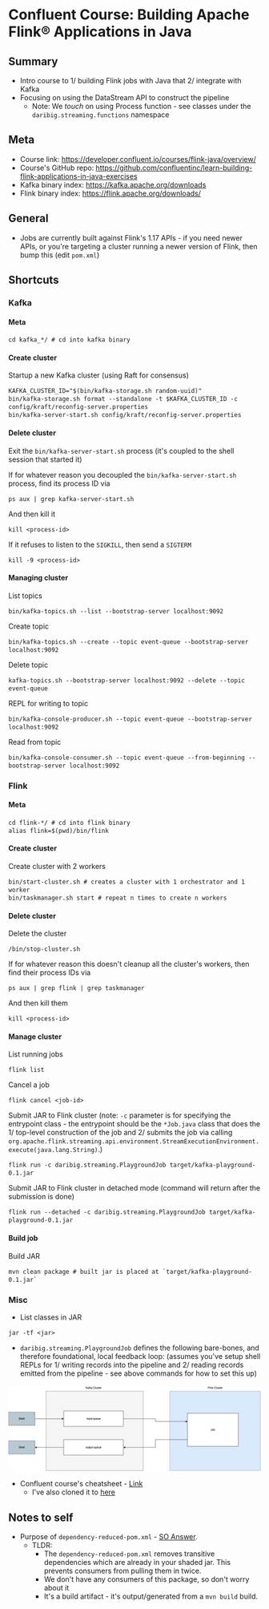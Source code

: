 # Confluent Course:  Building Apache Flink® Applications in Java

## Summary
- Intro course to 1/ building Flink jobs with Java that 2/ integrate with Kafka
- Focusing on using the DataStream API to construct the pipeline
  - Note: We _touch_ on using Process function - see classes under the `daribig.streaming.functions` namespace

## Meta
- Course link: https://developer.confluent.io/courses/flink-java/overview/
- Course's GitHub repo: https://github.com/confluentinc/learn-building-flink-applications-in-java-exercises
- Kafka binary index: https://kafka.apache.org/downloads
- Flink binary index: https://flink.apache.org/downloads/

## General
- Jobs are currently built against Flink's 1.17 APIs - if you need newer APIs, or you're targeting a cluster running a newer version of Flink, then bump this (edit `pom.xml`)

## Shortcuts

### Kafka

#### Meta

```shell
cd kafka_*/ # cd into kafka binary
```

#### Create cluster

Startup a new Kafka cluster (using Raft for consensus)

```shell
KAFKA_CLUSTER_ID="$(bin/kafka-storage.sh random-uuid)"
bin/kafka-storage.sh format --standalone -t $KAFKA_CLUSTER_ID -c config/kraft/reconfig-server.properties
bin/kafka-server-start.sh config/kraft/reconfig-server.properties
```

#### Delete cluster

Exit the `bin/kafka-server-start.sh` process (it's coupled to the shell session that started it)

If for whatever reason you decoupled the `bin/kafka-server-start.sh` process, find its process ID via

```shell
ps aux | grep kafka-server-start.sh
```

And then kill it

```shell
kill <process-id>
```

If it refuses to listen to the `SIGKILL`, then send a `SIGTERM`

```shell
kill -9 <process-id>
```

#### Managing cluster

List topics

```shell
bin/kafka-topics.sh --list --bootstrap-server localhost:9092
```

Create topic

```shell
bin/kafka-topics.sh --create --topic event-queue --bootstrap-server localhost:9092
```

Delete topic

```shell
kafka-topics.sh --bootstrap-server localhost:9092 --delete --topic event-queue
```

REPL for writing to topic

```shell
bin/kafka-console-producer.sh --topic event-queue --bootstrap-server localhost:9092
```


Read from topic

```shell
bin/kafka-console-consumer.sh --topic event-queue --from-beginning --bootstrap-server localhost:9092
```



### Flink

#### Meta

```shell
cd flink-*/ # cd into flink binary
alias flink=$(pwd)/bin/flink
```


#### Create cluster

Create cluster with 2 workers

```shell
bin/start-cluster.sh # creates a cluster with 1 orchestrator and 1 worker
bin/taskmanager.sh start # repeat n times to create n workers
```

#### Delete cluster

Delete the cluster

```shell
/bin/stop-cluster.sh
```

If for whatever reason this doesn't cleanup all the cluster's workers, then find their process IDs via

```shell
ps aux | grep flink | grep taskmanager
```

And then kill them

```shell
kill <process-id>
```

#### Manage cluster

List running jobs

```shell
flink list
```

Cancel a job

```shell
flink cancel <job-id>
```

Submit JAR to Flink cluster (note: `-c` parameter is for specifying the entrypoint class - the entrypoint should be the `*Job.java` class that does the 1/ top-level construction of the job and 2/ submits the job via calling `org.apache.flink.streaming.api.environment.StreamExecutionEnvironment.execute(java.lang.String)`.)

```shell
flink run -c daribig.streaming.PlaygroundJob target/kafka-playground-0.1.jar
```

Submit JAR to Flink cluster in detached mode (command will return after the submission is done)

```shell
flink run --detached -c daribig.streaming.PlaygroundJob target/kafka-playground-0.1.jar
```

#### Build job

Build JAR

```shell
mvn clean package # built jar is placed at `target/kafka-playground-0.1.jar` 
```

### Misc

- List classes in JAR

```shell
jar -tf <jar>
```

- `daribig.streaming.PlaygroundJob` defines the following bare-bones, and therefore foundational, local feedback loop: (assumes you've setup shell REPLs for 1/ writing records into the pipeline and 2/ reading records emitted from the pipeline - see above commands for how to set this up)

![flink-kafka-foundational-feedback-loop.drawio.png](./doc/flink-kafka-foundational-feedback-loop.drawio.png)

- Confluent course's cheatsheet - [Link](https://github.com/confluentinc/learn-building-flink-applications-in-java-exercises/blob/main/cheatsheet.md)
  - I've also cloned it to [here](./doc/cheatsheet.md)

## Notes to self
- Purpose of `dependency-reduced-pom.xml` - [SO Answer](https://stackoverflow.com/a/35638574).
  - TLDR:
    - The `dependency-reduced-pom.xml` removes transitive dependencies which are already in your shaded jar. This prevents consumers from pulling them in twice.
    - We don't have any consumers of this package, so don't worry about it
    - It's a build artifact - it's output/generated from a `mvn build` build.
